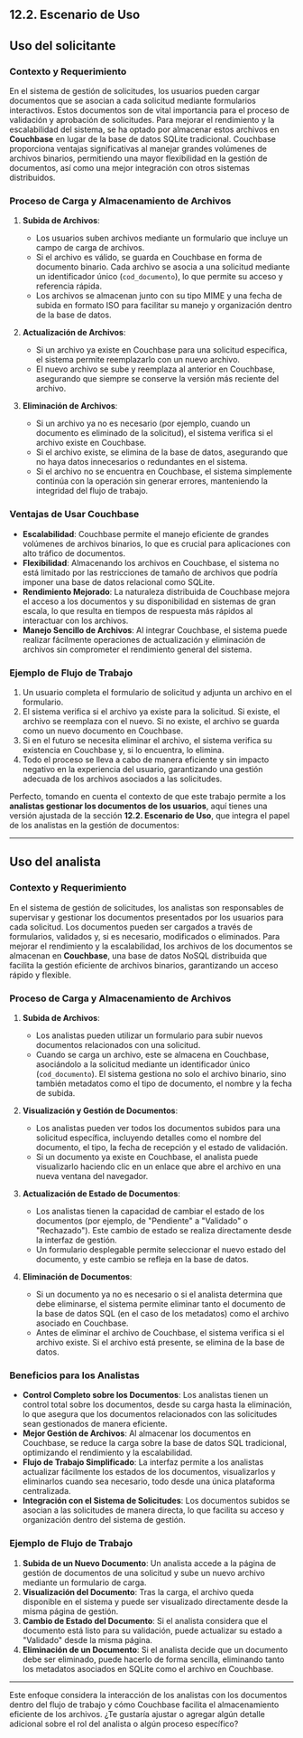 ## 12.2. Escenario de Uso
## Uso del solicitante

### Contexto y Requerimiento

En el sistema de gestión de solicitudes, los usuarios pueden cargar documentos que se asocian a cada solicitud mediante formularios interactivos. Estos documentos son de vital importancia para el proceso de validación y aprobación de solicitudes. Para mejorar el rendimiento y la escalabilidad del sistema, se ha optado por almacenar estos archivos en **Couchbase** en lugar de la base de datos SQLite tradicional. Couchbase proporciona ventajas significativas al manejar grandes volúmenes de archivos binarios, permitiendo una mayor flexibilidad en la gestión de documentos, así como una mejor integración con otros sistemas distribuidos.

### Proceso de Carga y Almacenamiento de Archivos

1. **Subida de Archivos**: 
   - Los usuarios suben archivos mediante un formulario que incluye un campo de carga de archivos.
   - Si el archivo es válido, se guarda en Couchbase en forma de documento binario. Cada archivo se asocia a una solicitud mediante un identificador único (`cod_documento`), lo que permite su acceso y referencia rápida.
   - Los archivos se almacenan junto con su tipo MIME y una fecha de subida en formato ISO para facilitar su manejo y organización dentro de la base de datos.

2. **Actualización de Archivos**:
   - Si un archivo ya existe en Couchbase para una solicitud específica, el sistema permite reemplazarlo con un nuevo archivo.
   - El nuevo archivo se sube y reemplaza al anterior en Couchbase, asegurando que siempre se conserve la versión más reciente del archivo.

3. **Eliminación de Archivos**:
   - Si un archivo ya no es necesario (por ejemplo, cuando un documento es eliminado de la solicitud), el sistema verifica si el archivo existe en Couchbase.
   - Si el archivo existe, se elimina de la base de datos, asegurando que no haya datos innecesarios o redundantes en el sistema.
   - Si el archivo no se encuentra en Couchbase, el sistema simplemente continúa con la operación sin generar errores, manteniendo la integridad del flujo de trabajo.

### Ventajas de Usar Couchbase

- **Escalabilidad**: Couchbase permite el manejo eficiente de grandes volúmenes de archivos binarios, lo que es crucial para aplicaciones con alto tráfico de documentos.
- **Flexibilidad**: Almacenando los archivos en Couchbase, el sistema no está limitado por las restricciones de tamaño de archivos que podría imponer una base de datos relacional como SQLite.
- **Rendimiento Mejorado**: La naturaleza distribuida de Couchbase mejora el acceso a los documentos y su disponibilidad en sistemas de gran escala, lo que resulta en tiempos de respuesta más rápidos al interactuar con los archivos.
- **Manejo Sencillo de Archivos**: Al integrar Couchbase, el sistema puede realizar fácilmente operaciones de actualización y eliminación de archivos sin comprometer el rendimiento general del sistema.

### Ejemplo de Flujo de Trabajo

1. Un usuario completa el formulario de solicitud y adjunta un archivo en el formulario.
2. El sistema verifica si el archivo ya existe para la solicitud. Si existe, el archivo se reemplaza con el nuevo. Si no existe, el archivo se guarda como un nuevo documento en Couchbase.
3. Si en el futuro se necesita eliminar el archivo, el sistema verifica su existencia en Couchbase y, si lo encuentra, lo elimina.
4. Todo el proceso se lleva a cabo de manera eficiente y sin impacto negativo en la experiencia del usuario, garantizando una gestión adecuada de los archivos asociados a las solicitudes.


Perfecto, tomando en cuenta el contexto de que este trabajo permite a los **analistas gestionar los documentos de los usuarios**, aquí tienes una versión ajustada de la sección **12.2. Escenario de Uso**, que integra el papel de los analistas en la gestión de documentos:

---

## Uso del analista

### Contexto y Requerimiento

En el sistema de gestión de solicitudes, los analistas son responsables de supervisar y gestionar los documentos presentados por los usuarios para cada solicitud. Los documentos pueden ser cargados a través de formularios, validados y, si es necesario, modificados o eliminados. Para mejorar el rendimiento y la escalabilidad, los archivos de los documentos se almacenan en **Couchbase**, una base de datos NoSQL distribuida que facilita la gestión eficiente de archivos binarios, garantizando un acceso rápido y flexible.

### Proceso de Carga y Almacenamiento de Archivos

1. **Subida de Archivos**: 
   - Los analistas pueden utilizar un formulario para subir nuevos documentos relacionados con una solicitud.
   - Cuando se carga un archivo, este se almacena en Couchbase, asociándolo a la solicitud mediante un identificador único (`cod_documento`). El sistema gestiona no solo el archivo binario, sino también metadatos como el tipo de documento, el nombre y la fecha de subida.

2. **Visualización y Gestión de Documentos**:
   - Los analistas pueden ver todos los documentos subidos para una solicitud específica, incluyendo detalles como el nombre del documento, el tipo, la fecha de recepción y el estado de validación.
   - Si un documento ya existe en Couchbase, el analista puede visualizarlo haciendo clic en un enlace que abre el archivo en una nueva ventana del navegador.

3. **Actualización de Estado de Documentos**:
   - Los analistas tienen la capacidad de cambiar el estado de los documentos (por ejemplo, de "Pendiente" a "Validado" o "Rechazado"). Este cambio de estado se realiza directamente desde la interfaz de gestión.
   - Un formulario desplegable permite seleccionar el nuevo estado del documento, y este cambio se refleja en la base de datos.

4. **Eliminación de Documentos**:
   - Si un documento ya no es necesario o si el analista determina que debe eliminarse, el sistema permite eliminar tanto el documento de la base de datos SQL (en el caso de los metadatos) como el archivo asociado en Couchbase.
   - Antes de eliminar el archivo de Couchbase, el sistema verifica si el archivo existe. Si el archivo está presente, se elimina de la base de datos.

### Beneficios para los Analistas

- **Control Completo sobre los Documentos**: Los analistas tienen un control total sobre los documentos, desde su carga hasta la eliminación, lo que asegura que los documentos relacionados con las solicitudes sean gestionados de manera eficiente.
- **Mejor Gestión de Archivos**: Al almacenar los documentos en Couchbase, se reduce la carga sobre la base de datos SQL tradicional, optimizando el rendimiento y la escalabilidad.
- **Flujo de Trabajo Simplificado**: La interfaz permite a los analistas actualizar fácilmente los estados de los documentos, visualizarlos y eliminarlos cuando sea necesario, todo desde una única plataforma centralizada.
- **Integración con el Sistema de Solicitudes**: Los documentos subidos se asocian a las solicitudes de manera directa, lo que facilita su acceso y organización dentro del sistema de gestión.

### Ejemplo de Flujo de Trabajo

1. **Subida de un Nuevo Documento**: Un analista accede a la página de gestión de documentos de una solicitud y sube un nuevo archivo mediante un formulario de carga.
2. **Visualización del Documento**: Tras la carga, el archivo queda disponible en el sistema y puede ser visualizado directamente desde la misma página de gestión.
3. **Cambio de Estado del Documento**: Si el analista considera que el documento está listo para su validación, puede actualizar su estado a "Validado" desde la misma página.
4. **Eliminación de un Documento**: Si el analista decide que un documento debe ser eliminado, puede hacerlo de forma sencilla, eliminando tanto los metadatos asociados en SQLite como el archivo en Couchbase.

---

Este enfoque considera la interacción de los analistas con los documentos dentro del flujo de trabajo y cómo Couchbase facilita el almacenamiento eficiente de los archivos. ¿Te gustaría ajustar o agregar algún detalle adicional sobre el rol del analista o algún proceso específico?
